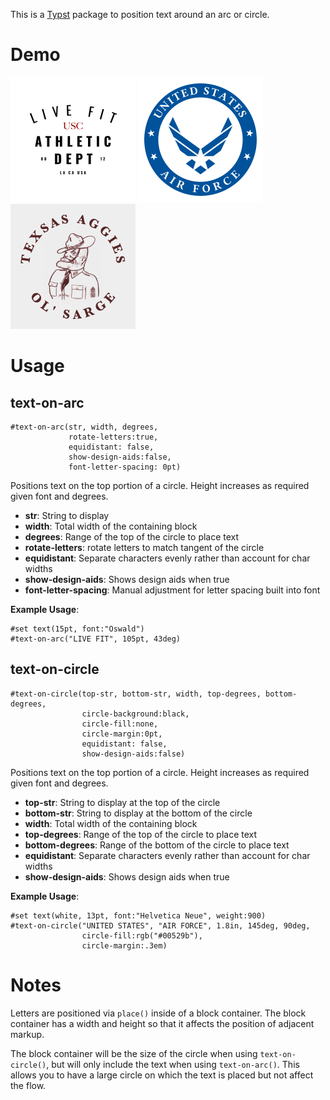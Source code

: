 This is a [Typst](https://github.com/typst/typst) package to position text around an arc or circle.

# Demo

<p float="left">
    <img src="examples/live_fit.png"  width="200"/>
    <img src="examples/air_force.png" width="200"/>
    <img src="examples/ol_sarge.png"  width="200"/>
</p>

# Usage

## text-on-arc

```typst
#text-on-arc(str, width, degrees,
             rotate-letters:true,
             equidistant: false,
             show-design-aids:false,
             font-letter-spacing: 0pt)
```

Positions text on the top portion of a circle.  Height increases as required given font and degrees.

 * **str**: String to display
 * **width**: Total width of the containing block
 * **degrees**: Range of the top of the circle to place text
 * **rotate-letters**: rotate letters to match tangent of the circle
 * **equidistant**: Separate characters evenly rather than account for char widths
 * **show-design-aids**: Shows design aids when true
 * **font-letter-spacing**: Manual adjustment for letter spacing built into font

**Example Usage**:

```typst
#set text(15pt, font:"Oswald")
#text-on-arc("LIVE FIT", 105pt, 43deg)
```

## text-on-circle

```typst
#text-on-circle(top-str, bottom-str, width, top-degrees, bottom-degrees,
                circle-background:black,
                circle-fill:none,
                circle-margin:0pt,
                equidistant: false,
                show-design-aids:false)
```

Positions text on the top portion of a circle.  Height increases as required
given font and degrees.

 * **top-str**: String to display at the top of the circle
 * **bottom-str**: String to display at the bottom of the circle
 * **width**: Total width of the containing block
 * **top-degrees**: Range of the top of the circle to place text
 * **bottom-degrees**: Range of the bottom of the circle to place text
 * **equidistant**: Separate characters evenly rather than account for char widths
 * **show-design-aids**: Shows design aids when true

**Example Usage**:

```typst
#set text(white, 13pt, font:"Helvetica Neue", weight:900)
#text-on-circle("UNITED STATES", "AIR FORCE", 1.8in, 145deg, 90deg,
                circle-fill:rgb("#00529b"),
                circle-margin:.3em)
```

# Notes

Letters are positioned via `place()` inside of a block container.  The block container has a width and height so that it affects the position of adjacent markup.

The block container will be the size of the circle when using `text-on-circle()`, but will only include the text when using `text-on-arc()`.  This allows you to have a large circle on which the text is placed but not affect the flow.
